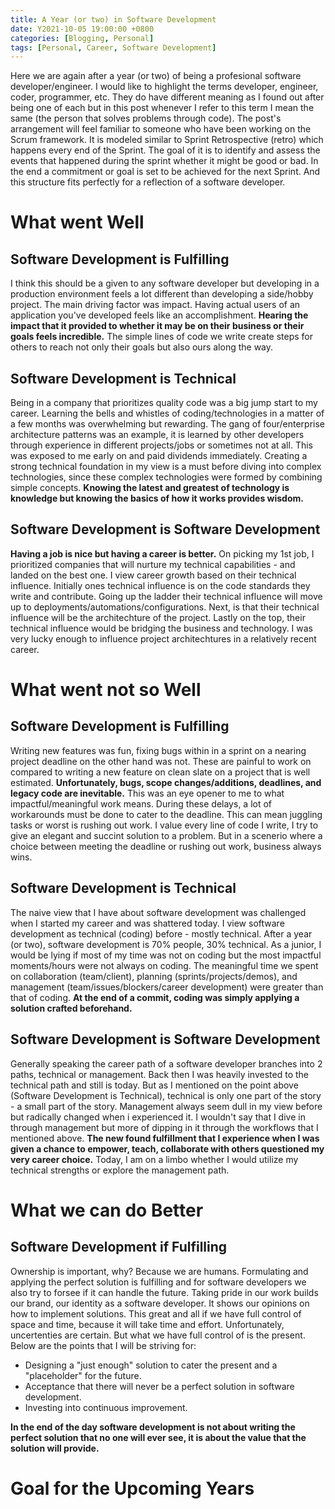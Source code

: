 ```yaml
---
title: A Year (or two) in Software Development
date: Y2021-10-05 19:00:00 +0800
categories: [Blogging, Personal]
tags: [Personal, Career, Software Development]
---
```


Here we are again after a year (or two) of being a profesional software developer/engineer. I would like to highlight the terms developer, engineer, coder, programmer, etc. They do have different meaning as I found out after being one of each but in this post whenever I refer to this term I mean the same (the person that solves problems through code). The post's arrangement will feel familiar to someone who have been working on the Scrum framework. It is modeled similar to Sprint Retrospective (retro) which happens every end of the Sprint. The goal of it is to identify and assess the events that happened during the sprint whether it might be good or bad. In the end a commitment or goal is set to be achieved for the next Sprint. And this structure fits perfectly for a reflection of a software developer.

# What went Well
## Software Development is Fulfilling
I think this should be a given to any software developer but developing in a production environment feels a lot different than developing a side/hobby project. The main driving factor was impact. Having actual users of an application you've developed feels like an accomplishment. __Hearing the impact that it provided to whether it may be on their business or their goals feels incredible.__ The simple lines of code we write create steps for others to reach not only their goals but also ours along the way.

## Software Development is Technical
Being in a company that prioritizes quality code was a big jump start to my career. Learning the bells and whistles of coding/technologies in a matter of a few months was overwhelming but rewarding. The gang of four/enterprise architecture patterns was an example, it is learned by other developers through experience in different projects/jobs or sometimes not at all. This was exposed to me early on and paid dividends immediately. Creating a strong technical foundation in my view is a must before diving into complex technologies, since these complex technologies were formed by combining simple concepts. __Knowing the latest and greatest of technology is knowledge but knowing the basics of how it works provides wisdom.__

## Software Development is Software Development
__Having a job is nice but having a career is better.__ On picking my 1st job, I prioritized companies that will nurture my technical capabilities - and landed on the best one. I view career growth based on their technical influence. Initially ones technical influence is on the code standards they write and contribute. Going up the ladder their technical influence will move up to deployments/automations/configurations. Next, is that their technical influence will be the architechture of the project. Lastly on the top, their technical influence would be bridging the business and technology. I was very lucky enough to influence project architechtures in a relatively recent career.

# What went not so Well
## Software Development is Fulfilling
Writing new features was fun, fixing bugs within in a sprint on a nearing project deadline on the other hand was not. These are painful to work on compared to writing a new feature on clean slate on a project that is well estimated. __Unfortunately, bugs, scope changes/additions, deadlines, and legacy code are inevitable.__ This was an eye opener to me to what impactful/meaningful work means. During these delays, a lot of workarounds must be done to cater to the deadline. This can mean juggling tasks or worst is rushing out work. I value every line of code I write, I try to give an elegant and succint solution to a problem. But in a scenerio where a choice between meeting the deadline or rushing out work, business always wins.

## Software Development is Technical
The naive view that I have about software development was challenged when I started my career and was shattered today. I view software development as technical (coding) before - mostly technical. After a year (or two), software development is 70% people, 30% technical. As a junior, I would be lying if most of my time was not on coding but the most impactful moments/hours were not always on coding. The meaningful time we spent on collaboration (team/client), planning (sprints/projects/demos), and management (team/issues/blockers/career development) were greater than that of coding. __At the end of a commit, coding was simply applying a solution crafted beforehand.__

## Software Development is Software Development
Generally speaking the career path of a software developer branches into 2 paths, technical or management. Back then I was heavily invested to the technical path and still is today. But as I mentioned on the point above (Software Development is Technical), technical is only one part of the story - a small part of the story. Management always seem dull in my view before but radically changed when i experienced it. I wouldn't say that I dive in through management but more of dipping in it through the workflows that I mentioned above. __The new found fulfillment that I experience when I was given a chance to empower, teach, collaborate with others questioned my very career choice.__ Today, I am on a limbo whether I would utilize my technical strengths or explore the management path.

# What we can do Better
## Software Development if Fulfilling
Ownership is important, why? Because we are humans. Formulating and applying the perfect solution is fulfilling and for software developers we also try to forsee if it can handle the future. Taking pride in our work builds our brand, our identity as a software developer. It shows our opinions on how to implement solutions. This great and all if we have full control of space and time, because it will take time and effort. Unfortunately, uncertenties are certain. But what we have full control of is the present. Below are the points that I will be striving for:
- Designing a "just enough" solution to cater the present and a "placeholder" for the future. 
- Acceptance that there will never be a perfect solution in software development. 
- Investing into continuous improvement.

__In the end of the day software development is not about writing the perfect solution that no one will ever see, it is about the value that the solution will provide.__

# Goal for the Upcoming Years